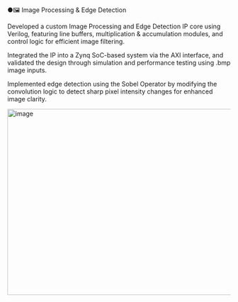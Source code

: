 ●🖼️ Image Processing & Edge Detection

Developed a custom Image Processing and Edge Detection IP core using Verilog, featuring line buffers, multiplication & accumulation modules, and control logic for efficient image filtering.

Integrated the IP into a Zynq SoC-based system via the AXI interface, and validated the design through simulation and performance testing using .bmp image inputs.

Implemented edge detection using the Sobel Operator by modifying the convolution logic to detect sharp pixel intensity changes for enhanced image clarity.


<img width="648" height="420" alt="image" src="https://github.com/user-attachments/assets/888f4184-96c3-41ed-ae41-a6b23e9c5a17" />
